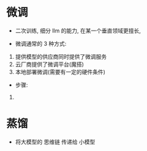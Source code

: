 # 微调
- 二次训练, 细分 llm 的能力, 在某一个垂直领域更擅长,

- 微调通常的 3 种方式:
1. 提供模型的供应商同时提供了微调服务
2. 云厂商提供了微调平台(魔搭)
3. 本地部署微调(需要有一定的硬件条件)

- 步骤:
1. 

# 蒸馏
- 将大模型的 思维链 传递给 小模型